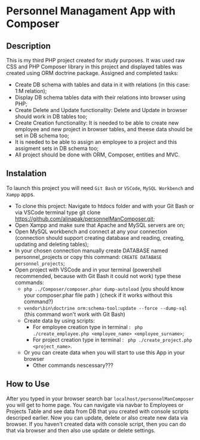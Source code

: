 # Personnel Managament App with Composer

## Description
This is my third PHP project created for study purposes. It was used raw CSS and PHP Composer library in this project and displayed tables was created using ORM doctrine package. Assigned and completed tasks:

* Create DB schema with tables and data in it with relations (in this case: 1:M relation);
* Display DB schema tables data with their relations into browser using PHP;
* Create Delete and Update functionality: Delete and Update in browser should work in DB tables too;
* Create Creation functionality: It is needed to be able to create new employee and new project in browser tables, and theese data should be set in DB schema too;
* It is needed to be able to assign an employee to a project and this assigment sets in DB schema too;
* All project should be done with ORM, Composer, entities and MVC.

## Instalation
To launch this project you will need `Git Bash` or `VSCode`, `MySQL Workbench` and `Xampp` apps.

* To clone this project: Navigate to htdocs folder and with your Git Bash or via VSCode terminal type git clone https://github.com/alinapak/personnelManComposer.git;
* Open Xampp and make sure that Apache and MySQL servers are on;
* Open MySQL workbench and connect at any your connection (connection should support creating database and reading, creating, updating and deleting tables);
* In your chosen connection manually create DATABASE named personnel_projects or copy this command: `CREATE DATABASE personnel_projects`;
* Open project with VSCode and in your terminal (powershell recommended, because with Git Bash it could not work) type these commands: 
   * `php ../Composer/composer.phar dump-autoload` (you should know your composer.phar file path ) (check if it works without this command?)
   * `vendor\bin\doctrine orm:schema-tool:update --force --dump-sql` (this command won't work with Git Bash)
   * Create data by using scripts:
      * For employee creation type in terminal : ` php ./create_employee.php <employee_name> <employee_surname>`;
      * For project creation type in terminal : ` php ./create_project.php <project_name>`.
   * Or you can create data when you will start to use this App in your browser
      * Other commands nescessary???

## How to Use
After you typed in your browser search bar `localhost/personnelManComposer` you will get to home page. You can navigate via navbar to Employees or Projects Table and see data from DB that you created with console scripts descriped earlier. Now you can update, delete or also create new data via browser. If you haven't created data with console script, then you can do that via browser and then also use update or delete settings.